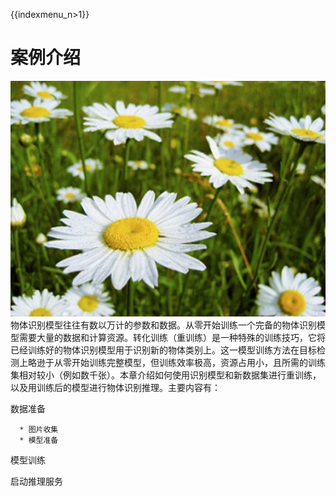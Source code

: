 {{indexmenu_n>1}}

# 案例介绍

![](/images/case/retrain/daisies.jpg)
物体识别模型往往有数以万计的参数和数据。从零开始训练一个完备的物体识别模型需要大量的数据和计算资源。转化训练（重训练）是一种特殊的训练技巧，它将已经训练好的物体识别模型用于识别新的物体类别上。这一模型训练方法在目标检测上略逊于从零开始训练完整模型，但训练效率极高，资源占用小，且所需的训练集相对较小（例如数千张）。本章介绍如何使用识别模型和新数据集进行重训练，以及用训练后的模型进行物体识别推理。主要内容有：

数据准备

``` 
  * 图片收集
  * 模型准备
```

模型训练

启动推理服务
